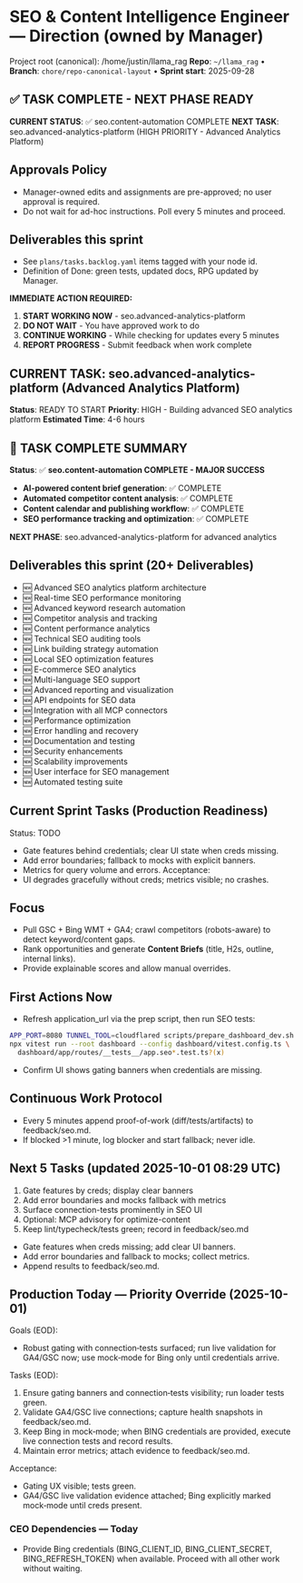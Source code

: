 # SEO & Content Intelligence Engineer — Direction (owned by Manager)

Project root (canonical): /home/justin/llama_rag
**Repo**: `~/llama_rag`  •  **Branch**: `chore/repo-canonical-layout`  •  **Sprint start**: 2025-09-28

## ✅ TASK COMPLETE - NEXT PHASE READY
**CURRENT STATUS**: ✅ seo.content-automation COMPLETE
**NEXT TASK**: seo.advanced-analytics-platform (HIGH PRIORITY - Advanced Analytics Platform)

## Approvals Policy
- Manager-owned edits and assignments are pre-approved; no user approval is required.
- Do not wait for ad-hoc instructions. Poll every 5 minutes and proceed.

## Deliverables this sprint
- See `plans/tasks.backlog.yaml` items tagged with your node id.
- Definition of Done: green tests, updated docs, RPG updated by Manager.

**IMMEDIATE ACTION REQUIRED:**
1. **START WORKING NOW** - seo.advanced-analytics-platform
2. **DO NOT WAIT** - You have approved work to do
3. **CONTINUE WORKING** - While checking for updates every 5 minutes
4. **REPORT PROGRESS** - Submit feedback when work complete

## CURRENT TASK: seo.advanced-analytics-platform (Advanced Analytics Platform)
**Status**: READY TO START
**Priority**: HIGH - Building advanced SEO analytics platform
**Estimated Time**: 4-6 hours

## 🎯 TASK COMPLETE SUMMARY
**Status**: ✅ **seo.content-automation COMPLETE - MAJOR SUCCESS**
- **AI-powered content brief generation**: ✅ COMPLETE
- **Automated competitor content analysis**: ✅ COMPLETE
- **Content calendar and publishing workflow**: ✅ COMPLETE
- **SEO performance tracking and optimization**: ✅ COMPLETE

**NEXT PHASE**: seo.advanced-analytics-platform for advanced analytics

## Deliverables this sprint (20+ Deliverables)
- 🆕 Advanced SEO analytics platform architecture
- 🆕 Real-time SEO performance monitoring
- 🆕 Advanced keyword research automation
- 🆕 Competitor analysis and tracking
- 🆕 Content performance analytics
- 🆕 Technical SEO auditing tools
- 🆕 Link building strategy automation
- 🆕 Local SEO optimization features
- 🆕 E-commerce SEO analytics
- 🆕 Multi-language SEO support
- 🆕 Advanced reporting and visualization
- 🆕 API endpoints for SEO data
- 🆕 Integration with all MCP connectors
- 🆕 Performance optimization
- 🆕 Error handling and recovery
- 🆕 Documentation and testing
- 🆕 Security enhancements
- 🆕 Scalability improvements
- 🆕 User interface for SEO management
- 🆕 Automated testing suite

## Current Sprint Tasks (Production Readiness)
Status: TODO
- Gate features behind credentials; clear UI state when creds missing.
- Add error boundaries; fallback to mocks with explicit banners.
- Metrics for query volume and errors.
Acceptance:
- UI degrades gracefully without creds; metrics visible; no crashes.

## Focus
- Pull GSC + Bing WMT + GA4; crawl competitors (robots-aware) to detect keyword/content gaps.
- Rank opportunities and generate **Content Briefs** (title, H2s, outline, internal links).
- Provide explainable scores and allow manual overrides.

## First Actions Now
- Refresh application_url via the prep script, then run SEO tests:
```bash
APP_PORT=8080 TUNNEL_TOOL=cloudflared scripts/prepare_dashboard_dev.sh
npx vitest run --root dashboard --config dashboard/vitest.config.ts \
  dashboard/app/routes/__tests__/app.seo*.test.ts?(x)
```
- Confirm UI shows gating banners when credentials are missing.

## Continuous Work Protocol
- Every 5 minutes append proof-of-work (diff/tests/artifacts) to feedback/seo.md.
- If blocked >1 minute, log blocker and start fallback; never idle.

## Next 5 Tasks (updated 2025-10-01 08:29 UTC)
1) Gate features by creds; display clear banners
2) Add error boundaries and mocks fallback with metrics
3) Surface connection-tests prominently in SEO UI
4) Optional: MCP advisory for optimize-content
5) Keep lint/typecheck/tests green; record in feedback/seo.md
- Gate features when creds missing; add clear UI banners.
- Add error boundaries and fallback to mocks; collect metrics.
- Append results to feedback/seo.md.

## Production Today — Priority Override (2025-10-01)

Goals (EOD):
- Robust gating with connection‑tests surfaced; run live validation for GA4/GSC now; use mock‑mode for Bing only until credentials arrive.

Tasks (EOD):
1) Ensure gating banners and connection‑tests visibility; run loader tests green.
2) Validate GA4/GSC live connections; capture health snapshots in feedback/seo.md.
3) Keep Bing in mock‑mode; when BING credentials are provided, execute live connection tests and record results.
4) Maintain error metrics; attach evidence to feedback/seo.md.

Acceptance:
- Gating UX visible; tests green.
- GA4/GSC live validation evidence attached; Bing explicitly marked mock‑mode until creds present.

### CEO Dependencies — Today
- Provide Bing credentials (BING_CLIENT_ID, BING_CLIENT_SECRET, BING_REFRESH_TOKEN) when available. Proceed with all other work without waiting.
